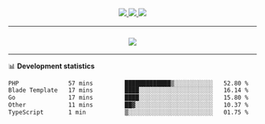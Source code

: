<h3 align="center">
  <a href="https://github.com/hwalker928">
      <img src="https://img.shields.io/github/followers/hwalker928?label=Followers&style=for-the-badge&color=lightblue">
  </a>
  <a href="https://harryw.link/discord" alt="Discord">
      <img src="https://img.shields.io/discord/738451951758606336?label=discord&style=for-the-badge&color=lightblue"/>
  </a>
  <a href="https://harryw.link/sparked" alt="Sparked Host">
      <img src="https://img.shields.io/static/v1?label=Sponsor&message=Sparked%20Host&color=yellow&style=for-the-badge"/>
  </a>
</h3>

<hr>


<h3 align="center">
  <a href="https://github.com/hwalker928">
      <img src="https://github-profile-trophy.vercel.app/?username=hwalker928&no-bg=true&no-frame=true">
  </a>
</h3>


<hr>

📊 **Development statistics**

<!--START_SECTION:waka-->

```txt
PHP              57 mins         █████████████▒░░░░░░░░░░░   52.80 %
Blade Template   17 mins         ████░░░░░░░░░░░░░░░░░░░░░   16.14 %
Go               17 mins         ████░░░░░░░░░░░░░░░░░░░░░   15.80 %
Other            11 mins         ██▓░░░░░░░░░░░░░░░░░░░░░░   10.37 %
TypeScript       1 min           ▒░░░░░░░░░░░░░░░░░░░░░░░░   01.75 %
```

<!--END_SECTION:waka-->
